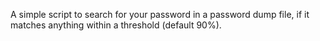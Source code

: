 A simple script to search for your password in a password dump file, if it matches anything within a threshold (default 90%).
